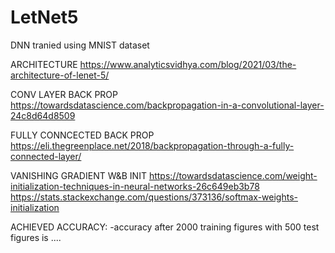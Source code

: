 # LetNet5
DNN tranied using MNIST dataset

ARCHITECTURE
https://www.analyticsvidhya.com/blog/2021/03/the-architecture-of-lenet-5/

CONV LAYER BACK PROP
https://towardsdatascience.com/backpropagation-in-a-convolutional-layer-24c8d64d8509

FULLY CONNCECTED BACK PROP
https://eli.thegreenplace.net/2018/backpropagation-through-a-fully-connected-layer/

VANISHING GRADIENT W&B INIT
https://towardsdatascience.com/weight-initialization-techniques-in-neural-networks-26c649eb3b78
https://stats.stackexchange.com/questions/373136/softmax-weights-initialization



ACHIEVED ACCURACY:
-accuracy after 2000 training figures with 500 test figures is ....



